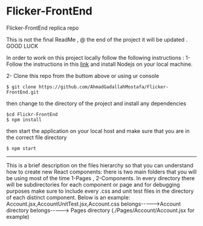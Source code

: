 # Flicker-FrontEnd
Flicker-FrontEnd replica repo

This is not the final ReadMe , @ the end of the project it will be updated . GOOD LUCK


In order to work on this project locally follow the following instructions :
1- Follow the instructions in this [link](https://nodejs.org/en/download/) and install Nodejs on your local machine. 

2- Clone this repo from the buttom above or using ur console
```
$ git clone https://github.com/AhmadGadallahMostafa/Flicker-FrontEnd.git
```
then change to the directory of the project and install any dependencies
```
$cd Flickr-FrontEnd
$ npm install
```
then start the application on your local host and make sure that you are in the correct file directory
```
$ npm start
```
***
This is a brief description on the files hierarchy so that you can understand how to create new React components:
there is two main folders that you will be using most of the time 1-Pages , 2-Components.
In every directory there will be subdirectories for each component or page and for debugging purposes make sure to include every .css and unit test files in the directory of each distinct component. Below is an example:
Account.jsx,AccountUnitTest.jsx,Account.css belongs----->Account directory belongs-----> Pages directory (./Pages/Account/Account.jsx for example) 
